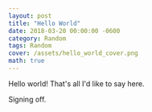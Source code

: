 ```yaml
---
layout: post
title: "Hello World"
date: 2018-03-20 00:00:00 -0600
category: Random
tags: Random
cover: /assets/hello_world_cover.png
math: true
---
```


Hello world! That's all I'd like to say here.

Signing off.